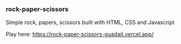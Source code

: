 ### rock-paper-scissors

Simple rock, papers, scissors built with HTML, CSS and Javascript

Play here: https://rock-paper-scissors-guadait.vercel.app/
